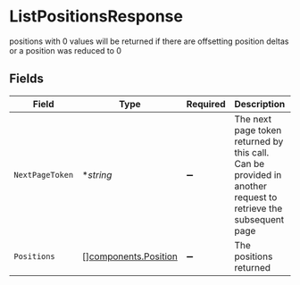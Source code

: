 # ListPositionsResponse

positions with 0 values will be returned if there are offsetting position deltas or a position was reduced to 0


## Fields

| Field                                                                                                                                                | Type                                                                                                                                                 | Required                                                                                                                                             | Description                                                                                                                                          | Example                                                                                                                                              |
| ---------------------------------------------------------------------------------------------------------------------------------------------------- | ---------------------------------------------------------------------------------------------------------------------------------------------------- | ---------------------------------------------------------------------------------------------------------------------------------------------------- | ---------------------------------------------------------------------------------------------------------------------------------------------------- | ---------------------------------------------------------------------------------------------------------------------------------------------------- |
| `NextPageToken`                                                                                                                                      | **string*                                                                                                                                            | :heavy_minus_sign:                                                                                                                                   | The next page token returned by this call. Can be provided in another request to retrieve the subsequent page                                        | Mv-BAwEBCVBhZ2VUb2tlbgH_ggABAgEPUmVxdWVzdENoZWNrc3VtAQYAAQJJZAEMAAAAOv-CAfwFIZG3AS8xZWYyMmM4OC1lODkwLTBiMzgtOTI4Zi1kM2JhYmJmOWMyMWU6MjAyNC0wNi0wMgA= |
| `Positions`                                                                                                                                          | [][components.Position](../../models/components/position.md)                                                                                         | :heavy_minus_sign:                                                                                                                                   | The positions returned                                                                                                                               |                                                                                                                                                      |